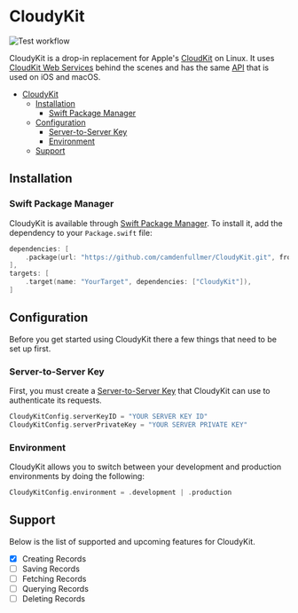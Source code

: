 # CloudyKit

![Test workflow](https://github.com/camdenfullmer/CloudyKit/workflows/Test/badge.svg)

CloudyKit is a drop-in replacement for Apple's [CloudKit](https://developer.apple.com/icloud/cloudkit/) on Linux. It uses [CloudKit Web Services](https://developer.apple.com/library/archive/documentation/DataManagement/Conceptual/CloudKitWebServicesReference/index.html) behind the scenes and has the same [API](https://developer.apple.com/documentation/cloudkit) that is used on iOS and macOS.

- [CloudyKit](#cloudykit)
  - [Installation](#installation)
    - [Swift Package Manager](#swift-package-manager)
  - [Configuration](#configuration)
    - [Server-to-Server Key](#server-to-server-key)
    - [Environment](#environment)
  - [Support](#support)

## Installation

### Swift Package Manager

CloudyKit is available through [Swift Package Manager](https://swift.org/package-manager/). To install it, add the dependency to your `Package.swift` file:

```swift
dependencies: [
    .package(url: "https://github.com/camdenfullmer/CloudyKit.git", from: "0.1.0"),
],
targets: [
    .target(name: "YourTarget", dependencies: ["CloudyKit"]),
]
```

## Configuration

Before you get started using CloudyKit there a few things that need to be set up first.

### Server-to-Server Key

First, you must create a [Server-to-Server Key](https://developer.apple.com/library/archive/documentation/DataManagement/Conceptual/CloudKitWebServicesReference/SettingUpWebServices.html#//apple_ref/doc/uid/TP40015240-CH24-SW6) that CloudyKit can use to authenticate its requests.

```swift
CloudyKitConfig.serverKeyID = "YOUR SERVER KEY ID"
CloudyKitConfig.serverPrivateKey = "YOUR SERVER PRIVATE KEY"
```

### Environment

CloudyKit allows you to switch between your development and production environments by doing the following:

```swift
CloudyKitConfig.environment = .development | .production
```

## Support

Below is the list of supported and upcoming features for CloudyKit.

- [x] Creating Records
- [ ] Saving Records
- [ ] Fetching Records
- [ ] Querying Records
- [ ] Deleting Records
